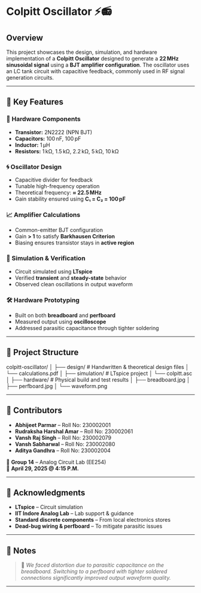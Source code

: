 # Colpitt Oscillator ⚡📻

## Overview  
This project showcases the design, simulation, and hardware implementation of a **Colpitt Oscillator** designed to generate a **22 MHz sinusoidal signal** using a **BJT amplifier configuration**. The oscillator uses an LC tank circuit with capacitive feedback, commonly used in RF signal generation circuits.

---

## 🔑 Key Features

### 🔧 Hardware Components  
- **Transistor:** 2N2222 (NPN BJT)  
- **Capacitors:** 100 nF, 100 pF  
- **Inductor:** 1 µH  
- **Resistors:** 1 kΩ, 1.5 kΩ, 2.2 kΩ, 5 kΩ, 10 kΩ

### 🌀 Oscillator Design  
- Capacitive divider for feedback  
- Tunable high-frequency operation  
- Theoretical frequency: **≈ 22.5 MHz**  
- Gain stability ensured using **C₁ = C₂ = 100 pF**

### 📈 Amplifier Calculations  
- Common-emitter BJT configuration  
- Gain **> 1** to satisfy **Barkhausen Criterion**  
- Biasing ensures transistor stays in **active region**

### 🧪 Simulation & Verification  
- Circuit simulated using **LTspice**  
- Verified **transient** and **steady-state** behavior  
- Observed clean oscillations in output waveform

### 🛠️ Hardware Prototyping  
- Built on both **breadboard** and **perfboard**  
- Measured output using **oscilloscope**  
- Addressed parasitic capacitance through tighter soldering

---

## 🧱 Project Structure

colpitt-oscillator/
│
├── design/ # Handwritten & theoretical design files
│ └── calculations.pdf
│
├── simulation/ # LTspice project
│ └── colpitt.asc
│
├── hardware/ # Physical build and test results
│ ├── breadboard.jpg
│ ├── perfboard.jpg
│ └── waveform.png


---

## 👥 Contributors

- **Abhijeet Parmar** – Roll No: 230002001  
- **Rudraksha Harshal Amar** – Roll No: 230002061  
- **Vansh Raj Singh** – Roll No: 230002079  
- **Vansh Sabharwal** – Roll No: 230002080  
- **Aditya Gandhra** – Roll No: 230002004  

🧪 **Group 14** – Analog Circuit Lab (EE254)  
📅 **April 29, 2025 @ 4:15 P.M.**

---

## 🙏 Acknowledgments

- **LTspice** – Circuit simulation  
- **IIT Indore Analog Lab** – Lab support & guidance  
- **Standard discrete components** – From local electronics stores  
- **Dead-bug wiring & perfboard** – To mitigate parasitic issues

---

## 📝 Notes

> 📌 *We faced distortion due to parasitic capacitance on the breadboard. Switching to a perfboard with tighter soldered connections significantly improved output waveform quality.*

---

